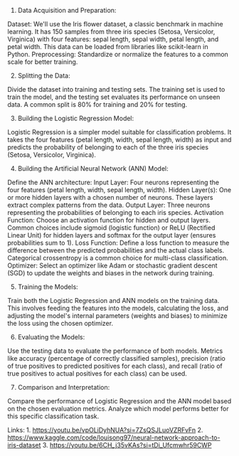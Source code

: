 1. Data Acquisition and Preparation:

Dataset: We'll use the Iris flower dataset, a classic benchmark in machine learning. It has 150 samples from three iris species (Setosa, Versicolor, Virginica) with four features: sepal length, sepal width, petal length, and petal width. This data can be loaded from libraries like scikit-learn in Python.
Preprocessing: Standardize or normalize the features to a common scale for better training.

2. Splitting the Data:

Divide the dataset into training and testing sets. The training set is used to train the model, and the testing set evaluates its performance on unseen data. A common split is 80% for training and 20% for testing.

3. Building the Logistic Regression Model:

Logistic Regression is a simpler model suitable for classification problems. It takes the four features (petal length, width, sepal length, width) as input and predicts the probability of belonging to each of the three iris species (Setosa, Versicolor, Virginica).

4. Building the Artificial Neural Network (ANN) Model:

Define the ANN architecture:
Input Layer: Four neurons representing the four features (petal length, width, sepal length, width).
Hidden Layer(s): One or more hidden layers with a chosen number of neurons. These layers extract complex patterns from the data.
Output Layer: Three neurons representing the probabilities of belonging to each iris species.
Activation Function: Choose an activation function for hidden and output layers. Common choices include sigmoid (logistic function) or ReLU (Rectified Linear Unit) for hidden layers and softmax for the output layer (ensures probabilities sum to 1).
Loss Function: Define a loss function to measure the difference between the predicted probabilities and the actual class labels. Categorical crossentropy is a common choice for multi-class classification.
Optimizer: Select an optimizer like Adam or stochastic gradient descent (SGD) to update the weights and biases in the network during training.

5. Training the Models:

Train both the Logistic Regression and ANN models on the training data. This involves feeding the features into the models, calculating the loss, and adjusting the model's internal parameters (weights and biases) to minimize the loss using the chosen optimizer.

6. Evaluating the Models:

Use the testing data to evaluate the performance of both models. Metrics like accuracy (percentage of correctly classified samples), precision (ratio of true positives to predicted positives for each class), and recall (ratio of true positives to actual positives for each class) can be used.

7. Comparison and Interpretation:

Compare the performance of Logistic Regression and the ANN model based on the chosen evaluation metrics. Analyze which model performs better for this specific classification task.

Links: 1. https://youtu.be/vpOLiDyhNUA?si=7ZsQSJLuoVZRFvFn
       2. https://www.kaggle.com/code/louisong97/neural-network-approach-to-iris-dataset
       3. https://youtu.be/6CH_j35vKAs?si=tDi_Ufcmwhr59CWP
